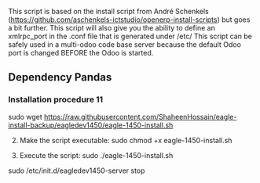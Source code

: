 This script is based on the install script from André Schenkels (https://github.com/aschenkels-ictstudio/openerp-install-scripts)
but goes a bit further. This script will also give you the ability to define an xmlrpc_port in the .conf file that is generated under /etc/
This script can be safely used in a multi-odoo code base server because the default Odoo port is changed BEFORE the Odoo is started.


<h2>Dependency Pandas </h2>

<h3>Installation procedure 11</h3>


sudo wget https://raw.githubusercontent.com/ShaheenHossain/eagle-install-backup/eagledev1450/eagle-1450-install.sh

2. Make the script executable:
sudo chmod +x eagle-1450-install.sh

3. Execute the script:
sudo ./eagle-1450-install.sh



sudo /etc/init.d/eagledev1450-server stop


```
